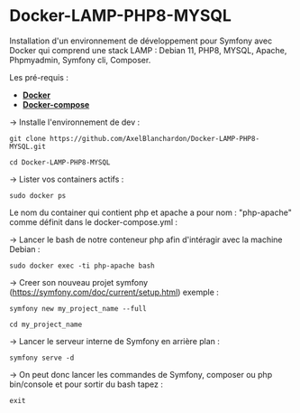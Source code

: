 # Docker-LAMP-PHP8-MYSQL
Installation d'un environnement de développement pour Symfony avec Docker qui comprend une stack LAMP : Debian 11, PHP8, MYSQL, Apache, Phpmyadmin, Symfony cli, Composer.

Les pré-requis :
- **[Docker](https://docs.docker.com/get-docker/)**
- **[Docker-compose](https://docs.docker.com/compose/install/)**

→ Installe l'environnement de dev :
```
git clone https://github.com/AxelBlanchardon/Docker-LAMP-PHP8-MYSQL.git
```
```
cd Docker-LAMP-PHP8-MYSQL
```
→ Lister vos containers actifs :
```
sudo docker ps 
```
Le nom du container qui contient php et apache a pour nom : "php-apache" comme définit dans le docker-compose.yml  :

→ Lancer le bash de notre conteneur php afin d'intéragir avec la machine Debian :
```
sudo docker exec -ti php-apache bash
```
→ Creer son nouveau projet symfony (https://symfony.com/doc/current/setup.html) exemple :
```
symfony new my_project_name --full
```
```
cd my_project_name
```
→ Lancer le serveur interne de Symfony en arrière plan :
```
symfony serve -d
```
→ On peut donc lancer les commandes de Symfony, composer ou php bin/console et pour sortir du bash tapez : 
```
exit
```
